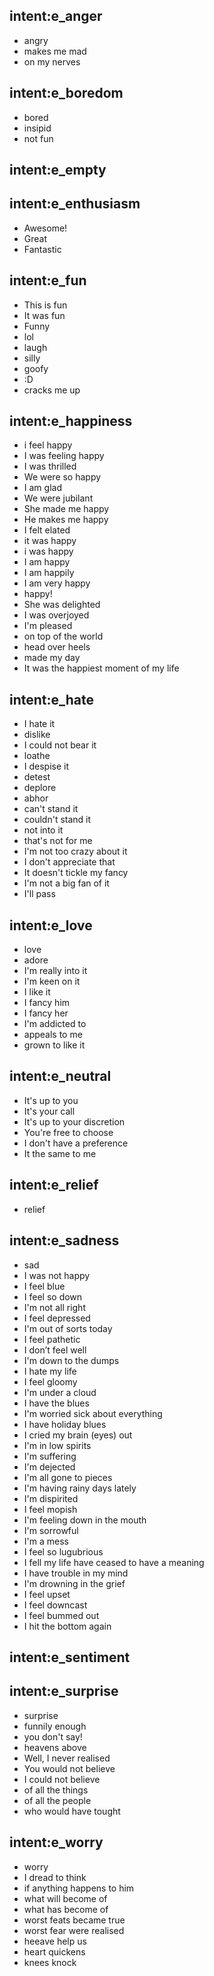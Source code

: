## intent:e_anger
- angry
- makes me mad
- on my nerves

## intent:e_boredom
- bored
- insipid
- not fun

## intent:e_empty

## intent:e_enthusiasm
- Awesome!
- Great
- Fantastic

## intent:e_fun
- This is fun
- It was fun
- Funny
- lol
- laugh
- silly
- goofy
- :D
- cracks me up

## intent:e_happiness
- i feel happy
- I was feeling happy
- I was thrilled
- We were so happy
- I am glad
- We were jubilant
- She made me happy
- He makes me happy
- I felt elated
- it was happy
- i was happy
- I am happy
- I am happily
- I am very happy
- happy!
- She was delighted
- I was overjoyed
- I'm pleased
- on top of the world
- head over heels
- made my day
- It was the happiest moment of my life

## intent:e_hate
- I hate it
- dislike
- I could not bear it
- loathe
- I despise it
- detest
- deplore
- abhor
- can't stand it
- couldn't stand it
- not into it
- that's not for me
- I'm not too crazy about it
- I don't appreciate that
- It doesn't tickle my fancy
- I'm not a big fan of it
- I'll pass

## intent:e_love
- love
- adore
- I'm really into it
- I'm keen on it
- I like it
- I fancy him
- I fancy her
- I'm addicted to 
- appeals to me
- grown to like it

## intent:e_neutral
- It's up to you
- It's your call
- It's up to your discretion
- You're free to choose
- I don't have a preference
- It the same to me

## intent:e_relief
- relief

## intent:e_sadness
<!--
https://wordologyblog.wordpress.com/2012/06/28/how-to-say-sad-in-different-ways/
-->
- sad
- I was not happy
- I feel blue
- I feel so down
- I'm not all right
- I feel depressed
- I'm out of sorts today
- I feel pathetic
- I don’t feel well
- I'm down to the dumps
- I hate my life
- I feel gloomy
- I'm under a cloud
- I have the blues
- I'm worried sick about everything
- I have holiday blues
- I cried my brain (eyes) out
- I'm in low spirits
- I'm suffering
- I'm dejected
- I'm all gone to pieces
- I'm having rainy days lately
- I'm dispirited
- I feel mopish
- I'm feeling down in the mouth 
- I'm sorrowful
- I'm a mess
- I feel so lugubrious
- I fell my life have ceased to have a  meaning
- I have trouble in my mind
- I'm drowning in the grief
- I feel upset
- I feel downcast
- I feel bummed out
- I hit the bottom again


## intent:e_sentiment
## intent:e_surprise
- surprise
- funnily enough
- you don't say!
- heavens above
- Well, I never realised
- You would not believe
- I could not believe
- of all the things
- of all the people
- who would have tought

## intent:e_worry
- worry
- I dread to think 
- if anything happens to him
- what will become of
- what has become of
- worst feats became true
- worst fear were realised
- heeave help us
- heart quickens
- knees knock

